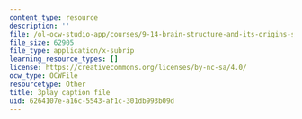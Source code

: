 ```yaml
---
content_type: resource
description: ''
file: /ol-ocw-studio-app/courses/9-14-brain-structure-and-its-origins-spring-2014/6264107ea16c5543af1c301db993b09d_555128.vtt
file_size: 62905
file_type: application/x-subrip
learning_resource_types: []
license: https://creativecommons.org/licenses/by-nc-sa/4.0/
ocw_type: OCWFile
resourcetype: Other
title: 3play caption file
uid: 6264107e-a16c-5543-af1c-301db993b09d
---
```

